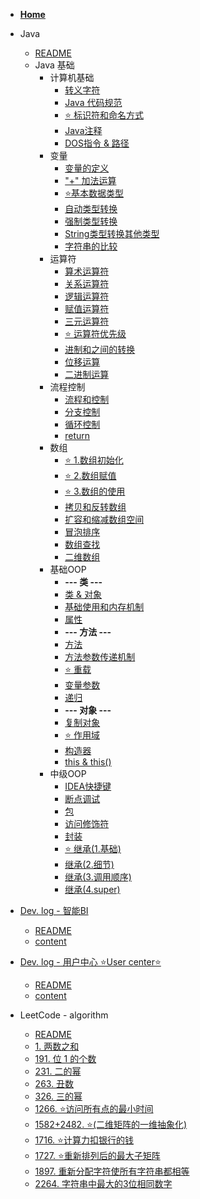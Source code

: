 - [<i class="fa-solid fa-house"></i> **Home**](/) 

- <i class="fa-brands fa-java"></i> Java
    - [README](/zh-cn/Java/README.md)
    - Java 基础
      - 计算机基础
        - [<i class="fa-solid fa-gears"></i> 转义字符](/zh-cn/Java/1.Java-Basic/1.Computer-Basic/1.Escape-Characters.md)
        - [<i class="fa-solid fa-ruler"></i> Java 代码规范](/zh-cn/Java/1.Java-Basic/1.Computer-Basic/2.Java-Code-Style.md)
        - [⭐ 标识符和命名方式](/zh-cn/Java/1.Java-Basic/1.Computer-Basic/3.Identifiers-naming.md)
        - [<i class="fa-solid fa-message"></i> Java注释](/zh-cn/Java/1.Java-Basic/1.Computer-Basic/4.Java-Comments.md)
        - [<i class="fa-solid fa-folder-open"></i> DOS指令 & 路径](/zh-cn/Java/1.Java-Basic/1.Computer-Basic/5.DOS&Path.md)
      - 变量
        - [<i class="fa-solid fa-tag"></i> 变量的定义](/zh-cn/Java/1.Java-Basic/2.Variable/1.Variable-Definition.md)
        - [<i class="fa-solid fa-plus"></i> "+" 加法运算](/zh-cn/Java/1.Java-Basic/2.Variable/2.+operator.md)
        - [⭐基本数据类型](/zh-cn/Java/1.Java-Basic/2.Variable/3.Data-Type.md)
        - [<i class="fa-solid fa-arrow-up-wide-short"></i> 自动类型转换](/zh-cn/Java/1.Java-Basic/2.Variable/4.Widening-Casting.md)
        - [<i class="fa-solid fa-arrow-down-wide-short"></i> 强制类型转换](/zh-cn/Java/1.Java-Basic/2.Variable/5.Narrowing-Casting.md)
        - [<i class="fa-solid fa-rotate-right"></i> String类型转换其他类型](/zh-cn/Java/1.Java-Basic/2.Variable/6.String-Convert-other.md)
        - [<i class="fa-solid fa-scale-balanced"></i> 字符串的比较](/zh-cn/Java/1.Java-Basic/2.Variable/7.Compare-String.md)
      - 运算符
        - [<i class="fa-solid fa-plus-minus"></i> 算术运算符](/zh-cn/Java/1.Java-Basic/3.Operator/1.Arithmetic-Operator.md)
        - [<i class="fa-solid fa-greater-than-equal"></i> 关系运算符](/zh-cn/Java/1.Java-Basic/3.Operator/2.Relational-Operator.md)
        - [<i class="fa-solid fa-circle-half-stroke"></i> 逻辑运算符](/zh-cn/Java/1.Java-Basic/3.Operator/3.Logic-Operator.md)
        - [<i class="fa-solid fa-equals"></i> 赋值运算符](/zh-cn/Java/1.Java-Basic/3.Operator/4.Assignment-Operators.md)
        - [<i class="fa-solid fa-question"></i> 三元运算符](/zh-cn/Java/1.Java-Basic/3.Operator/5.Ternary-Operator.md)
        - [⭐ 运算符优先级](/zh-cn/Java/1.Java-Basic/3.Operator/6.Operator-Precedence.md)
        - [<i class="fa-solid fa-0"></i> 进制和之间的转换](/zh-cn/Java/1.Java-Basic/3.Operator/7.Number-Systems&Conversion.md)
        - [<i class="fa-solid fa-greater-than"></i> 位移运算](/zh-cn/Java/1.Java-Basic/3.Operator/8.Bitwise-Operators.md)
        - [<i class="fa-solid fa-right-left"></i> 二进制运算](/zh-cn/Java/1.Java-Basic/3.Operator/9.Binary-Operations.md)
      - 流程控制
        - [流程和控制](/zh-cn/Java/1.Java-Basic/4.Conditional-Statement/1.Flow-control.md)
        - [<i class="fa-solid fa-code-branch"></i> 分支控制](/zh-cn/Java/1.Java-Basic/4.Conditional-Statement/2.Branching.md)
        - [<i class="fa-solid fa-repeat"></i> 循环控制](/zh-cn/Java/1.Java-Basic/4.Conditional-Statement/3.Loop.md)
        - [<i class="fa-solid fa-reply"></i> return](/zh-cn/Java/1.Java-Basic/4.Conditional-Statement/4.return.md)
      - 数组
        - [⭐ 1.数组初始化](/zh-cn/Java/1.Java-Basic/5.Array/1.Initializing-Arrays.md)
        - [⭐ 2.数组赋值](/zh-cn/Java/1.Java-Basic/5.Array/2.Array-Assignment.md)
        - [⭐ 3.数组的使用](/zh-cn/Java/1.Java-Basic/5.Array/3.Using-Arrays.md)
        - [<i class="fa-solid fa-clone"></i> 拷贝和反转数组](/zh-cn/Java/1.Java-Basic/5.Array/4.Array-Copy&Reverse.md)
        - [<i class="fa-solid fa-compress"></i> 扩容和缩减数组空间](/zh-cn/Java/1.Java-Basic/5.Array/5.Resizing-Array-Space.md)
        - [<i class="fa-solid fa-arrow-down-wide-short"></i> 冒泡排序](/zh-cn/Java/1.Java-Basic/5.Array/6.Bubble-Sort.md)
        - [<i class="fa-solid fa-magnifying-glass"></i> 数组查找](/zh-cn/Java/1.Java-Basic/5.Array/7.Array-Search.md)
        - [<i class="fa-solid fa-braille"></i> 二维数组](/zh-cn/Java/1.Java-Basic/5.Array/8.TwoD-Array.md)
      - 基础OOP
        - **--- 类 ---**
        - [<i class="fa-solid fa-layer-group"></i> 类 & 对象](/zh-cn/Java/1.Java-Basic/6.OOP-Basic/1.Class&Object.md)
        - [<i class="fa-solid fa-diagram-next"></i> 基础使用和内存机制](/zh-cn/Java/1.Java-Basic/6.OOP-Basic/2.Basic-usage-&-Mechanism.md)
        - [<i class="fa-solid fa-list-ul"></i> 属性](/zh-cn/Java/1.Java-Basic/6.OOP-Basic/3.Field.md)
        - **--- 方法 ---**
        - [<i class="fa-solid fa-gear"></i> 方法](/zh-cn/Java/1.Java-Basic/6.OOP-Basic/4.Method.md)
        - [<i class="fa-solid fa-wrench"></i> 方法参数传递机制](/zh-cn/Java/1.Java-Basic/6.OOP-Basic/5.Parameter-Passing-Mechanism.md)
        - [⭐ 重载](/zh-cn/Java/1.Java-Basic/6.OOP-Basic/7.Overload.md)
        - [<i class="fa-solid fa-ellipsis"></i> 变量参数](/zh-cn/Java/1.Java-Basic/6.OOP-Basic/8.Variable-Args.md)
        - [<i class="fa-solid fa-ellipsis"></i> 递归](/zh-cn/Java/1.Java-Basic/6.OOP-Basic/6.Recursion.md)
        - **--- 对象 ---**
        - [<i class="fa-solid fa-tent-arrow-turn-left"></i> 复制对象](/zh-cn/Java/1.Java-Basic/6.OOP-Basic/9.Cloning-Objects.md)
        - [⭐ 作用域](/zh-cn/Java/1.Java-Basic/6.OOP-Basic/10.Scope.md)
        - [<i class="fa-solid fa-hammer"></i> 构造器](/zh-cn/Java/1.Java-Basic/6.OOP-Basic/11.Constructor.md)
        - [<i class="fa-solid fa-right-from-bracket"></i> this & this()](/zh-cn/Java/1.Java-Basic/6.OOP-Basic/12.this&this().md)
      - 中级OOP
        - [<i class="fa-solid fa-rocket"></i> IDEA快捷键](/zh-cn/Java/1.Java-Basic/7.OOP-Intermediate/1.IDEA-shortcut.md)
        - [<i class="fa-solid fa-bug"></i> 断点调试](/zh-cn/Java/1.Java-Basic/7.OOP-Intermediate/2.Breakpoint.md)
        - [<i class="fa-solid fa-box-open"></i> 包](/zh-cn/Java/1.Java-Basic/7.OOP-Intermediate/3.Package.md)
        - [<i class="fa-solid fa-lock"></i> 访问修饰符](/zh-cn/Java/1.Java-Basic/7.OOP-Intermediate/4.Access-modifier.md)
        - [<i class="fa-solid fa-cube"></i> 封装](/zh-cn/Java/1.Java-Basic/7.OOP-Intermediate/5.Encapsulation.md)
        - [⭐ 继承(1.基础)](/zh-cn/Java/1.Java-Basic/7.OOP-Intermediate/6.Extends(1.Basic).md)
        - [<i class="fa-solid fa-code-branch"></i> 继承(2.细节)](/zh-cn/Java/1.Java-Basic/7.OOP-Intermediate/7.Extends(2.Detail).md)
        - [<i class="fa-solid fa-code-branch"></i> 继承(3.调用顺序)](/zh-cn/Java/1.Java-Basic/7.OOP-Intermediate/8.Extends(3.Order).md)
        - [<i class="fa-solid fa-code-branch"></i> 继承(4.super)](/zh-cn/Java/1.Java-Basic/7.OOP-Intermediate/9.Extends(4.supe).md)
        
- [Dev. log - 智能BI](/zh-cn/BI/home.md)
  - [README](/zh-cn/BI/README.md)
  - [content](/zh-cn/BI/content.md)


- [Dev. log - 用户中心 ⭐User center⭐ ](/zh-cn/UserCenter/home.md)
  - [README](/zh-cn/UserCenter/README.md)
  - [content](/zh-cn/UserCenter/content.md)

- LeetCode - algorithm
  - [README](/zh-cn/LeetCode/README.md)
  - [1. 两数之和](/zh-cn/LeetCode/1.Tow-Sum.md)
  - [191. 位 1 的个数](/zh-cn/LeetCode/191.Number-of-1-Bits.md)
  - [231. 二的幂](/zh-cn/LeetCode/231.Power-of-Tow.md)
  - [263. 丑数](/zh-cn/LeetCode/263.Ugly-Number.md)
  - [326. 三的幂](/zh-cn/LeetCode/326.Power-of-Three.md)
  - [1266. ⭐访问所有点的最小时间](/zh-cn/LeetCode/1266.Minimum-Time-Visiting-All-Points.md)
  - [1582+2482. ⭐(二维矩阵的一维抽象化)](/zh-cn/LeetCode/1582+2482.md)
  - [1716. ⭐计算力扣银行的钱](/zh-cn/LeetCode/1716.Calculate-Money-in-Leetcode-Bank.md)
  - [1727. ⭐重新排列后的最大子矩阵](/zh-cn/LeetCode/1727.Largest-Submatrix-With-Rearrangements.md)
  - [1897. 重新分配字符使所有字符串都相等](/zh-cn/LeetCode/1897.Redistribute-Characters-to-Make-All-Strings-Equal.md)
  - [2264. 字符串中最大的3位相同数字](/zh-cn/LeetCode/2264.Largest3Same-Digit-Number-in-String.md)